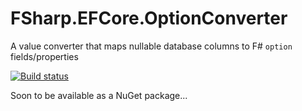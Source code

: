 # FSharp.EFCore.OptionConverter
A value converter that maps nullable database columns to F# `option` fields/properties

[![Build status](https://ci.appveyor.com/api/projects/status/y68nd0ucc56d3all?svg=true)](https://ci.appveyor.com/project/danieljsummers/fsharp-efcore-optionconverter)

Soon to be available as a NuGet package...
